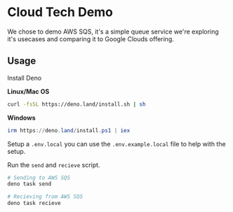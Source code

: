 # Cloud Tech Demo

We chose to demo AWS SQS, it's a simple queue service we're exploring it's usecases and comparing it to Google Clouds offering.

## Usage

Install Deno

**Linux/Mac OS**
```sh
curl -fsSL https://deno.land/install.sh | sh
```

**Windows**
```powershell
irm https://deno.land/install.ps1 | iex
```

Setup a `.env.local` you can use the `.env.example.local` file to help with the setup.

Run the `send` and `recieve` script.
```sh
# Sending to AWS SQS
deno task send

# Recieving from AWS SQS
deno task recieve
```